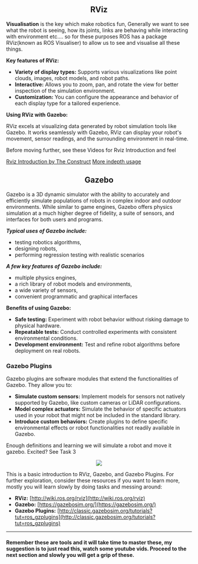 <h2 align="center">RViz</h2>


**Visualisation** is the key which make robotics fun, Generally we want to see what the robot is seeing, how its joints, links are behaving while interacting with environment etc.... so for these purposes ROS has a package RViz(known as ROS Visualiser) to allow us to see and visualise all these things.

**Key features of RViz:**

* **Variety of display types:** Supports various visualizations like point clouds, images, robot models, and robot paths.
* **Interactive:** Allows you to zoom, pan, and rotate the view for better inspection of the simulation environment.
* **Customization:** You can configure the appearance and behavior of each display type for a tailored experience.

**Using RViz with Gazebo:**

RViz excels at visualizing data generated by robot simulation tools like Gazebo. It works seamlessly with Gazebo, RViz can display your robot's movement, sensor readings, and the surrounding environment in real-time.


Before moving further, see these Videos for Rviz Introduction and feel

[Rviz Introduction by The Construct](https://www.youtube.com/watch?v=yLwr5Zhr_t8&t=137s)
[More indepth usage](https://www.youtube.com/watch?v=6pep5xB4pEU)


<h2 align="center">Gazebo</h2>

Gazebo is a 3D dynamic simulator with the ability to accurately and efficiently simulate populations of robots in complex indoor and outdoor environments. While similar to game engines, Gazebo offers physics simulation at a much higher degree of fidelity, a suite of sensors, and interfaces for both users and programs.

***Typical uses of Gazebo include:***

- testing robotics algorithms,
- designing robots,
- performing regression testing with realistic scenarios

***A few key features of Gazebo include:***

- multiple physics engines,
- a rich library of robot models and environments,
- a wide variety of sensors,
- convenient programmatic and graphical interfaces

**Benefits of using Gazebo:**

* **Safe testing:** Experiment with robot behavior without risking damage to physical hardware.
* **Repeatable tests:** Conduct controlled experiments with consistent environmental conditions.
* **Development environment:** Test and refine robot algorithms before deployment on real robots.

### Gazebo Plugins

Gazebo plugins are software modules that extend the functionalities of Gazebo. They allow you to:

* **Simulate custom sensors:** Implement models for sensors not natively supported by Gazebo, like custom cameras or LiDAR configurations.
* **Model complex actuators:** Simulate the behavior of specific actuators used in your robot that might not be included in the standard library.
* **Introduce custom behaviors:** Create plugins to define specific environmental effects or robot functionalities not readily available in Gazebo.

Enough definitions and learning we will simulate a robot and move it gazebo. Excited? See Task 3

<div align="center">
    <img src="https://media.tenor.com/images/28b60454008ba0a45bcd512264fb7c59/tenor.gif"/>
</div>


This is a basic introduction to RViz, Gazebo, and Gazebo Plugins.  For further exploration, consider these resources if you want to learn more, mostly you will learn slowly by doing tasks and messing around:

* **RViz:** [http://wiki.ros.org/rviz](http://wiki.ros.org/rviz)
* **Gazebo:** [https://gazebosim.org/](https://gazebosim.org/)
* **Gazebo Plugins:** [http://classic.gazebosim.org/tutorials?tut=ros_gzplugins](http://classic.gazebosim.org/tutorials?tut=ros_gzplugins)

---
#### Remember these are tools and it will take time to master these, my suggestion is to just read this, watch some youtube vids. Proceed to the next section and slowly you will get a grip of these.
